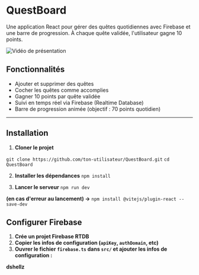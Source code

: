 # QuestBoard

Une application React pour gérer des quêtes quotidiennes avec Firebase et une barre de progression. À chaque quête validée, l'utilisateur gagne 10 points.

![Vidéo de présentation](QuestBoard/presentation.gif)

## Fonctionnalités

- Ajouter et supprimer des quêtes
- Cocher les quêtes comme accomplies
- Gagner 10 points par quête validée
- Suivi en temps réel via Firebase (Realtime Database)
- Barre de progression animée (objectif : 70 points quotidien)

---

## Installation

1. **Cloner le projet**

`git clone https://github.com/ton-utilisateur/QuestBoard.git`
`cd QuestBoard`

2. **Installer les dépendances**
   `npm install`

3. **Lancer le serveur**
   `npm run dev`

**(en cas d'erreur au lancement) ->** `npm install @vitejs/plugin-react --save-dev`

## Configurer Firebase

1. **Crée un projet Firebase RTDB**
2. **Copier les infos de configuration (`apiKey`, `authDomain`, etc)**
3. **Ouvrer le fichier `firebase.ts` dans `src/` et ajouter les infos de configuration :**

**dshellz**
